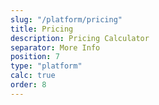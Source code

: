 ```yaml
---
slug: "/platform/pricing"
title: Pricing
description: Pricing Calculator
separator: More Info
position: 7
type: "platform"
calc: true
order: 8
---
```

